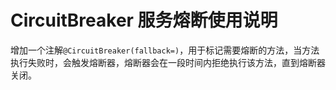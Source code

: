 # CircuitBreaker 服务熔断使用说明

增加一个注解`@CircuitBreaker(fallback=)`，用于标记需要熔断的方法，当方法执行失败时，会触发熔断器，熔断器会在一段时间内拒绝执行该方法，直到熔断器关闭。